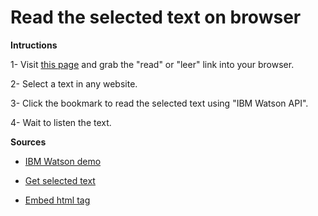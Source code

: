 # Read the selected text on browser

**Intructions**

1- Visit [this page](https://vivirenremoto.github.io/labs/read_selected_text/page.html) and grab the "read" or "leer" link into your browser.

2- Select a text in any website.

3- Click the bookmark to read the selected text using "IBM Watson API".

4- Wait to listen the text.

**Sources**

- [IBM Watson demo](https://text-to-speech-demo.ng.bluemix.net/)

- [Get selected text](https://stackoverflow.com/questions/5379120/get-the-highlighted-selected-text)

- [Embed html tag](https://stackoverflow.com/questions/29138027/how-to-add-a-div-to-a-webpage-via-a-bookmark)
